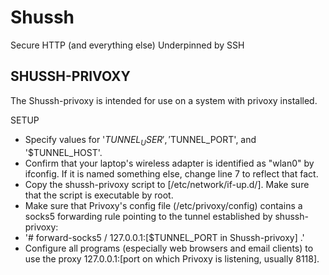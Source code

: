 Shussh
======

Secure HTTP (and everything else) Underpinned by SSH

SHUSSH-PRIVOXY
----

The Shussh-privoxy is intended for use on a system with privoxy installed.  

SETUP

* Specify values for '$TUNNEL_USER', '$TUNNEL_PORT', and '$TUNNEL_HOST'.  
* Confirm that your laptop's wireless adapter is identified as "wlan0" by ifconfig.  If it is named something else, change line 7 to reflect that fact.
* Copy the shussh-privoxy script to [/etc/network/if-up.d/].  Make sure that the script is executable by root.  
* Make sure that Privoxy's config file (/etc/privoxy/config) contains a socks5 forwarding rule pointing to the tunnel established by shussh-privoxy:
* '#        forward-socks5         /       127.0.0.1:[$TUNNEL_PORT in Shussh-privoxy] .'
* Configure all programs (especially web browsers and email clients) to use the proxy 127.0.0.1:[port on which Privoxy is listening, usually 8118].  
